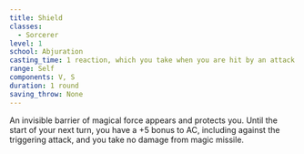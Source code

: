 ```yaml
---
title: Shield
classes:
  - Sorcerer
level: 1
school: Abjuration
casting_time: 1 reaction, which you take when you are hit by an attack or targeted by the magic missile spell
range: Self
components: V, S
duration: 1 round
saving_throw: None
---
```


An invisible barrier of magical force appears and protects you. Until the start of your next turn, you have a +5 bonus to AC, including against the triggering attack, and you take no damage from magic missile.
